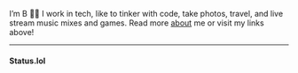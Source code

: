 I’m B 👋🏽 I work in tech, like to tinker with code, take photos, travel, and live stream music mixes and games. Read more [about](/about) me or visit my links above!

<hr>

#### <i class="omg-icon omg-prami"></i> Status.lol
<script src="https://status.lol/binarydigit.js?time&link&no-emoji"></script>
